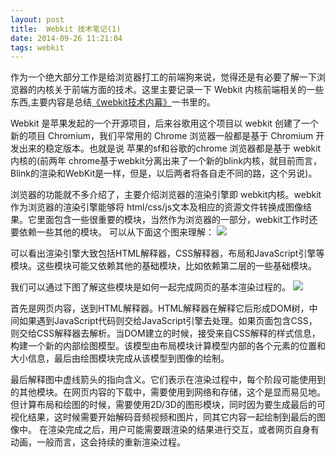 ```yaml
---
layout: post
title:  Webkit 技术笔记(1)
date: 2014-09-26 11:21:04
tags: webkit
---
```


作为一个绝大部分工作是给浏览器打工的前端狗来说，觉得还是有必要了解一下浏览器的内核关于前端方面的技术。这里主要记录一下 Webkit 内核前端相关的一些东西,主要内容是总结[《webkit技术内幕》](http://book.douban.com/subject/25910556/)一书里的。

Webkit 是苹果发起的一个开源项目，后来谷歌用这个项目以 webkit 创建了一个新的项目 Chromium，我们平常用的 Chrome 浏览器一般都是基于 Chromium 开发出来的稳定版本。也就是说 苹果的sf和谷歌的chrome 浏览器都是基于 webkit 内核的(前两年 chrome基于webkit分离出来了一个新的blink内核，就目前而言，Blink的渲染和WebKit是一样，但是，以后两者将各自走不同的路，这个另说)。

浏览器的功能就不多介绍了，主要介绍浏览器的渲染引擎即 webkit内核。webkit 作为浏览器的渲染引擎能够将 html/css/js文本及相应的资源文件转换成图像结果。它里面包含一些很重要的模块，当然作为浏览器的一部分，webkit工作时还要依赖一些其他的模块。
可以从下面这个图来理解：
![](http://dyy.im/wp-content/uploads/2014/09/20130921092322593.png)

可以看出渲染引擎大致包括HTML解释器，CSS解释器，布局和JavaScript引擎等模块。这些模块可能又依赖其他的基础模块，比如依赖第二层的一些基础模块。

我们可以通过下图了解这些模块是如何一起完成网页的基本渲染过程的。
![](http://dyy.im/wp-content/uploads/2014/09/20130921092344312.png)

首先是网页内容，送到HTML解释器。HTML解释器在解释它后形成DOM树，中间如果遇到JavaScript代码则交给JavaScript引擎去处理。如果页面包含CSS，则交给CSS解释器去解析。当DOM建立的时候，接受来自CSS解释的样式信息，构建一个新的内部绘图模型。该模型由布局模块计算模型内部的各个元素的位置和大小信息，最后由绘图模块完成从该模型到图像的绘制。 

最后解释图中虚线箭头的指向含义。它们表示在渲染过程中，每个阶段可能使用到的其他模块。在网页内容的下载中，需要使用到网络和存储，这个是显而易见地。但计算布局和绘图的时候，需要使用2D/3D的图形模块，同时因为要生成最后的可视化结果，这时候需要开始解码音频视频和图片，同其它内容一起绘制到最后的图像中。 在渲染完成之后，用户可能需要跟渲染的结果进行交互，或者网页自身有动画，一般而言，这会持续的重新渲染过程。




